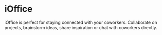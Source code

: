 # iOffice
iOffice is perfect for staying connected with your coworkers. Collaborate on projects, brainstorm ideas, share inspiration or chat with coworkers directly.
